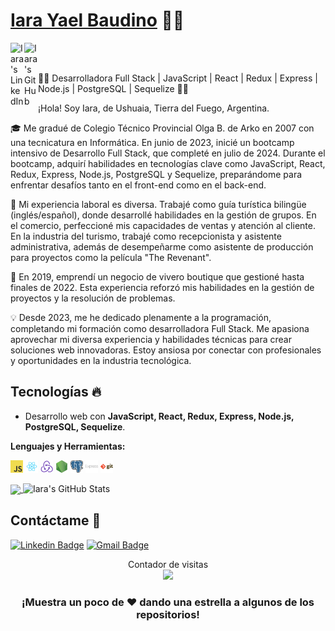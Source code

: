 # <a href="https://www.linkedin.com/in/iara-yael-baudino-70158684">Iara Yael Baudino</a> 👩‍💻

<a href="https://linkedin.com/in/iara-yael-baudino-70158684">
  <img align="left" alt="Iara's LinkedIn" width="22px" src="https://cdn.jsdelivr.net/npm/simple-icons@v3/icons/linkedin.svg" />
</a>
<a href="https://github.com/IarBaudino">
  <img align="left" alt="Iara's GitHub" width="22px" src="https://cdn.jsdelivr.net/npm/simple-icons@v3/icons/github.svg" />
</a>

<br/>
<br/>

👩‍💻 Desarrolladora Full Stack | JavaScript | React | Redux | Express | Node.js | PostgreSQL | Sequelize 👩‍💼

¡Hola! Soy Iara, de Ushuaia, Tierra del Fuego, Argentina.

🎓 Me gradué de Colegio Técnico Provincial Olga B. de Arko en 2007 con una tecnicatura en Informática. En junio de 2023, inicié un bootcamp intensivo de Desarrollo Full Stack, que completé en julio de 2024. Durante el bootcamp, adquirí habilidades en tecnologías clave como JavaScript, React, Redux, Express, Node.js, PostgreSQL y Sequelize, preparándome para enfrentar desafíos tanto en el front-end como en el back-end.

💼 Mi experiencia laboral es diversa. Trabajé como guía turística bilingüe (inglés/español), donde desarrollé habilidades en la gestión de grupos. En el comercio, perfeccioné mis capacidades de ventas y atención al cliente. En la industria del turismo, trabajé como recepcionista y asistente administrativa, además de desempeñarme como asistente de producción para proyectos como la película "The Revenant".

🌱 En 2019, emprendí un negocio de vivero boutique que gestioné hasta finales de 2022. Esta experiencia reforzó mis habilidades en la gestión de proyectos y la resolución de problemas.

💡 Desde 2023, me he dedicado plenamente a la programación, completando mi formación como desarrolladora Full Stack. Me apasiona aprovechar mi diversa experiencia y habilidades técnicas para crear soluciones web innovadoras. Estoy ansiosa por conectar con profesionales y oportunidades en la industria tecnológica.

## Tecnologías 🔥
- Desarrollo web con **JavaScript, React, Redux, Express, Node.js, PostgreSQL, Sequelize**.

**Lenguajes y Herramientas:**  

<code><img height="20" src="https://raw.githubusercontent.com/github/explore/80688e429a7d4ef2fca1e82350fe8e3517d3494d/topics/javascript/javascript.png"></code>
<code><img height="20" src="https://raw.githubusercontent.com/github/explore/80688e429a7d4ef2fca1e82350fe8e3517d3494d/topics/react/react.png"></code>
<code><img height="20" src="https://raw.githubusercontent.com/github/explore/80688e429a7d4ef2fca1e82350fe8e3517d3494d/topics/redux/redux.png"></code>
<code><img height="20" src="https://raw.githubusercontent.com/github/explore/80688e429a7d4ef2fca1e82350fe8e3517d3494d/topics/nodejs/nodejs.png"></code>
<code><img height="20" src="https://raw.githubusercontent.com/github/explore/80688e429a7d4ef2fca1e82350fe8e3517d3494d/topics/postgresql/postgresql.png"></code>
<code><img height="20" src="https://raw.githubusercontent.com/github/explore/80688e429a7d4ef2fca1e82350fe8e3517d3494d/topics/express/express.png"></code>
<code><img height="20" src="https://raw.githubusercontent.com/github/explore/80688e429a7d4ef2fca1e82350fe8e3517d3494d/topics/git/git.png"></code>

<a href="https://github.com/IarBaudino">
  <img align="center" src="https://github-readme-stats.vercel.app/api/top-langs/?username=IarBaudino&theme=radical&hide=glsl,python" />
</a>

<img src="https://github-readme-stats.vercel.app/api?username=IarBaudino&&show_icons=true&theme=radical&line_height=27&v=5" alt="Iara's GitHub Stats" />

## Contáctame 💬
[![Linkedin Badge](https://img.shields.io/badge/-iara--yael--baudino--70158684-blue?style=flat-square&logo=Linkedin&logoColor=white&link=https://www.linkedin.com/in/iara-yael-baudino-70158684/)](https://www.linkedin.com/in/iara-yael-baudino-70158684/) [![Gmail Badge](https://img.shields.io/badge/-iaba.sur@gmail.com-c14438?style=flat-square&logo=Gmail&logoColor=white&link=mailto:iaba.sur@gmail.com)](mailto:iaba.sur@gmail.com)

<p align="center"> 
  Contador de visitas<br>
  <img src="https://profile-counter.glitch.me/IarBaudino/count.svg" />
</p>

<div align="center">

### ¡Muestra un poco de ❤️ dando una estrella a algunos de los repositorios!

</div>
